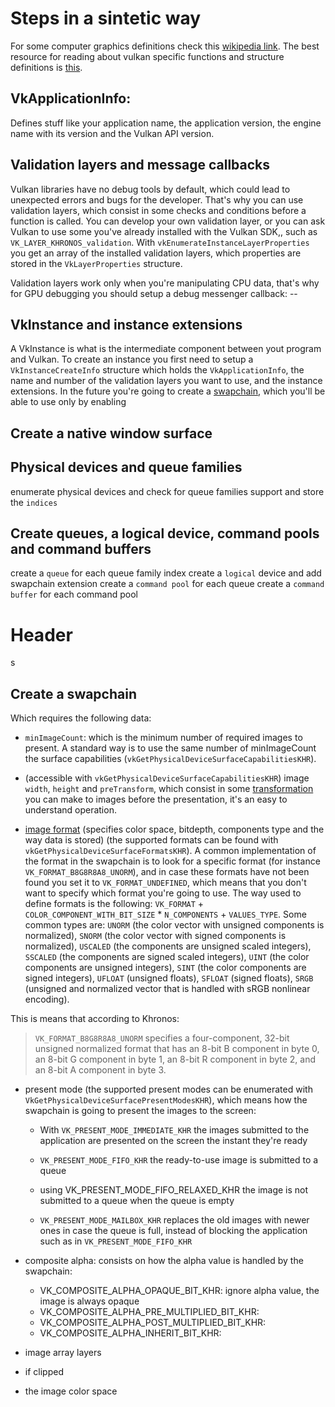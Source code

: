 # Steps in a sintetic way

For some computer graphics definitions check this [wikipedia link](https://en.wikipedia.org/wiki/Glossary_of_computer_graphics). 
The best resource for reading about vulkan specific functions and structure definitions is [this](https://www.khronos.org/registry/vulkan/specs/1.2-extensions/man/html/).

## VkApplicationInfo: 
Defines stuff like your application name, the application version, the engine name with its version and the Vulkan API version.

## Validation layers and message callbacks
Vulkan libraries have no debug tools by default, which could lead to unexpected errors and bugs for the developer. That's why you can use validation layers, which consist in some checks and conditions before a function is called. You can develop your own validation layer, or you can ask Vulkan to use some you've already installed with the Vulkan SDK,, such as `VK_LAYER_KHRONOS_validation`. With `vkEnumerateInstanceLayerProperties` you get an array of the installed validation layers, which properties are stored in the `VkLayerProperties` structure. 

Validation layers work only when you're manipulating CPU data, that's why for GPU debugging you should setup a debug messenger callback: --

## VkInstance and instance extensions

A VkInstance is what is the intermediate component between yout program and Vulkan. To create an instance you first need to setup a `VkInstanceCreateInfo` structure which holds the `VkApplicationInfo`, the name and number of the validation layers you want to use, and the instance extensions. In the future you're going to create a [swapchain](#Header), which you'll be able to use only by enabling  

## Create a native window surface

## Physical devices and queue families 

enumerate physical devices and check for queue families support and store the `indices`

## Create queues, a logical device, command pools and command buffers
create a `queue` for each queue family index
create a `logical` device and add swapchain extension
create a `command pool` for each queue
create  a `command buffer` for each command pool

# Header

s

## Create a swapchain

Which requires the following data: 

* `minImageCount`: which is the minimum number of required images to present. A standard way is to use the same number of minImageCount the surface capabilities (`vkGetPhysicalDeviceSurfaceCapabilitiesKHR`).

* (accessible with `vkGetPhysicalDeviceSurfaceCapabilitiesKHR`) image `width`, `height` and `preTransform`, which consist in some [transformation](https://www.khronos.org/registry/vulkan/specs/1.2-extensions/man/html/VkSurfaceTransformFlagBitsKHR.html) you can make to images before the presentation, it's an easy to understand operation.

* [image format](https://www.khronos.org/registry/vulkan/specs/1.2-extensions/man/html/VkFormat.html) (specifies color space, bitdepth, components type and the way data is stored) (the supported formats can be found with `vkGetPhysicalDeviceSurfaceFormatsKHR`). A common implementation of the format in the swapchain is to look for a specific format (for instance `VK_FORMAT_B8G8R8A8_UNORM`), and in case these formats have not been found you set it to `VK_FORMAT_UNDEFINED`, which means that you don't want to specify which format you're going to use. The way used to define formats is the following: 
`VK_FORMAT` + `COLOR_COMPONENT_WITH_BIT_SIZE` * `N_COMPONENTS` + `VALUES_TYPE`. Some common types are: `UNORM` (the color vector with unsigned components is normalized), `SNORM` (the color vector with signed components is normalized), `USCALED` (the components are unsigned scaled integers), `SSCALED` (the components are signed scaled integers), `UINT` (the color components are unsigned integers), `SINT` (the color components are signed integers), `UFLOAT` (unsigned floats), `SFLOAT` (signed floats), `SRGB` (unsigned and normalized vector that is handled with sRGB nonlinear encoding).

This is means that according to Khronos: 
> `VK_FORMAT_B8G8R8A8_UNORM` specifies a four-component, 32-bit unsigned normalized format that has an 8-bit B component in byte 0, an 8-bit G component in byte 1, an 8-bit R component in byte 2, and an 8-bit A component in byte 3.

* present mode (the supported present modes can be enumerated with `VkGetPhysicalDeviceSurfacePresentModesKHR`), which means how the swapchain is going to present the images to the screen: 

  * With `VK_PRESENT_MODE_IMMEDIATE_KHR` the images submitted to the application are presented on the screen the instant they're ready

  * `VK_PRESENT_MODE_FIFO_KHR` the ready-to-use image is submitted to a queue 

  * using VK_PRESENT_MODE_FIFO_RELAXED_KHR the image is not submitted to a queue when the queue is empty

  * `VK_PRESENT_MODE_MAILBOX_KHR` replaces the old images with newer ones in case the queue is full, instead of blocking the application such as in `VK_PRESENT_MODE_FIFO_KHR`

* composite alpha: consists on how the alpha value is handled by the swapchain:
  * VK_COMPOSITE_ALPHA_OPAQUE_BIT_KHR: ignore alpha value, the image is always opaque
  * VK_COMPOSITE_ALPHA_PRE_MULTIPLIED_BIT_KHR: 
  * VK_COMPOSITE_ALPHA_POST_MULTIPLIED_BIT_KHR: 
  * VK_COMPOSITE_ALPHA_INHERIT_BIT_KHR: 

* image array layers
* if clipped
* the image color space 


